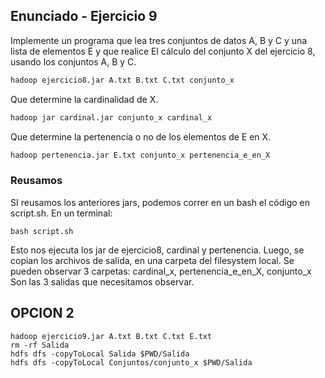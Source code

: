 ## Enunciado - Ejercicio 9

Implemente un programa que lea tres conjuntos de datos A, B y C y una lista de elementos E y que realice
El cálculo del conjunto X del ejercicio 8, usando los conjuntos A, B y C.

```bash 
hadoop ejercicio8.jar A.txt B.txt C.txt conjunto_x
```

Que determine la cardinalidad de X.
```bash 
hadoop jar cardinal.jar conjunto_x cardinal_x
```

Que determine la pertenencia o no de los elementos de E en X.
```bash 
hadoop pertenencia.jar E.txt conjunto_x pertenencia_e_en_X
```

### Reusamos 
SI reusamos los anteriores jars, podemos correr en un bash el código en script.sh.
En un terminal: 
```
bash script.sh
```

Esto nos ejecuta los jar de ejercicio8, cardinal y pertenencia.
Luego, se copian los archivos de salida, en una carpeta del filesystem local. 
Se pueden observar 3 carpetas: cardinal_x, pertenencia_e_en_X, conjunto_x
Son las 3 salidas que necesitamos observar.


## OPCION 2
```
hadoop ejercicio9.jar A.txt B.txt C.txt E.txt
rm -rf Salida
hdfs dfs -copyToLocal Salida $PWD/Salida
hdfs dfs -copyToLocal Conjuntos/conjunto_x $PWD/Salida
```
